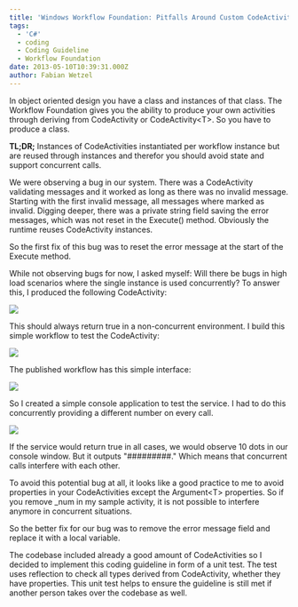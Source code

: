 ```yaml
---
title: 'Windows Workflow Foundation: Pitfalls Around Custom CodeActivities'
tags:
  - 'C#'
  - coding
  - Coding Guideline
  - Workflow Foundation
date: 2013-05-10T10:39:31.000Z
author: Fabian Wetzel
---
```


In object oriented design you have a class and instances of that class. The Workflow Foundation gives you the ability to produce your own activities through deriving from CodeActivity or CodeActivity&lt;T&gt;. So you have to produce a class.

**TL;DR;** Instances of CodeActivities instantiated per workflow instance but are reused through instances and therefor you should avoid state and support concurrent calls.

We were observing a bug in our system. There was a CodeActivity validating messages and it worked as long as there was no invalid message. Starting with the first invalid message, all messages where marked as invalid. Digging deeper, there was a private string field saving the error messages, which was not reset in the Execute() method. Obviously the runtime reuses CodeActivity instances.

So the first fix of this bug was to reset the error message at the start of the Execute method.

While not observing bugs for now, I asked myself: Will there be bugs in high load scenarios where the single instance is used concurrently? To answer this, I produced the following CodeActivity:

![](https://az275061.vo.msecnd.net/blogmedia/2013/05/051013_0850_WindowsWork1.png)

This should always return true in a non-concurrent environment. I build this simple workflow to test the CodeActivity:

![](https://az275061.vo.msecnd.net/blogmedia/2013/05/051013_0850_WindowsWork2.png)

The published workflow has this simple interface:

![](https://az275061.vo.msecnd.net/blogmedia/2013/05/051013_0850_WindowsWork3.png)

So I created a simple console application to test the service. I had to do this concurrently providing a different number on every call.

![](https://az275061.vo.msecnd.net/blogmedia/2013/05/051013_0850_WindowsWork4.png)

If the service would return true in all cases, we would observe 10 dots in our console window. But it outputs "#########." Which means that concurrent calls interfere with each other.

To avoid this potential bug at all, it looks like a good practice to me to avoid properties in your CodeActivities except the Argument&lt;T&gt; properties. So if you remove _num in my sample activity, it is not possible to interfere anymore in concurrent situations.

So the better fix for our bug was to remove the error message field and replace it with a local variable.

The codebase included already a good amount of CodeActivities so I decided to implement this coding guideline in form of a unit test. The test uses reflection to check all types derived from CodeActivity, whether they have properties. This unit test helps to ensure the guideline is still met if another person takes over the codebase as well.


